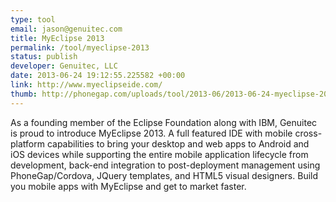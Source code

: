 ```yaml
---
type: tool
email: jason@genuitec.com
title: MyEclipse 2013
permalink: /tool/myeclipse-2013
status: publish
developer: Genuitec, LLC
date: 2013-06-24 19:12:55.225582 +00:00
link: http://www.myeclipseide.com/
thumb: http://phonegap.com/uploads/tool/2013-06/2013-06-24-myeclipse-2013.png
---
```


As a founding member of the Eclipse Foundation along with IBM, Genuitec is proud to introduce MyEclipse 2013. A full featured IDE with mobile cross-platform capabilities to bring your desktop and web apps to Android and iOS devices while supporting the entire mobile application lifecycle from development, back-end integration to post-deployment management using PhoneGap/Cordova, JQuery templates, and HTML5 visual designers. Build you mobile apps with MyEclipse and get to market faster.
